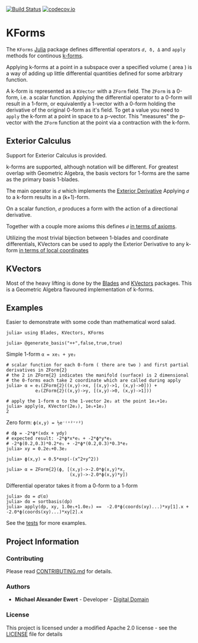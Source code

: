 [![Build Status](https://travis-ci.com/mewertd2/Blades.jl.svg?branch=master)](https://travis-ci.com/mewertd2/KForms.jl)
[![codecov.io](https://codecov.io/github/mewertd2/Blades.jl/coverage.svg?branch=master)](https://codecov.io/github/mewertd2/KForms.jl?branch=master)

# KForms

The `KForms` [Julia](http://julialang.org) package defines differential operators `𝑑, δ, Δ` and `apply` methods for continous [k-forms](https://en.wikipedia.org/wiki/Exterior_derivative).  

Applying k-forms at a point in a subspace over a specified volume ( area ) is a way of adding up little differential quantities defined for some arbitrary function.

A k-form is represented as a `KVector` with a `ZForm` field.  The `ZForm` is a 0-form, i.e. a scalar function.  Applying the differential operator to a 0-form will result in a 1-form, or equivalently a 1-vector with a 0-form holding the derivative of the original 0-form as it's field.
To get a value you need to `apply` the k-form at a point in space to a p-vector.  This "measures" the p-vector with the `ZForm` function at the point via a contraction with the k-form.

## Exterior Calculus

Support for Exterior Calculus is provided.

k-forms are supported, although notation will be different.  For greatest overlap with Geometric Algebra, the basis vectors for 1-forms are the same as the primary basis 1-blades.

The main operator is `𝑑` which implements the [Exterior Derivative](https://en.wikipedia.org/wiki/Exterior_derivative) 
Applying `𝑑` to a k-form results in a (k+1)-form.  

On a scalar function, `𝑑` produces a form with the action of a directional derivative.

Together with a couple more axioms this defines `𝑑` [in terms of axioms](https://en.wikipedia.org/wiki/Exterior_derivative#In_terms_of_axioms).

Utilizing the most trivial bijection between 1-blades and coordinate differentials, KVectors can be used to apply the Exterior Derivative to any k-form [in terms of local coordinates](https://en.wikipedia.org/wiki/Exterior_derivative#In_terms_of_local_coordinates)

## KVectors
Most of the heavy lifting is done by the [Blades](https://github.com/mewertd2/Blades.jl) and [KVectors](https://github.com/mewertd2/KVectors.jl) packages.  This is a Geometric Algebra flavoured implementation of k-forms.

## Examples
Easier to demonstrate with some code than mathematical word salad.

    julia> using Blades, KVectors, KForms

    julia> @generate_basis("++",false,true,true)

Simple 1-form `α = xe₁ + ye₂`

    # scalar function for each 0-form ( there are two ) and first partial derivatives in ZForm{2}  
    # the 2 in ZForm{2} indicates the manifold (surface) is 2 dimensional
    # the 0-forms each take 2 coordinate which are called during apply
    julia> α = e₁(ZForm{2}((x,y)->x, [(x,y)->1, (x,y)->0])) + 
               e₂(ZForm{2}((x,y)->y, [(x,y)->0, (x,y)->1]))

    # apply the 1-form α to the 1-vector 2e₂ at the point 1e₁+1e₂
    julia> apply(α, KVector(2e₂), 1e₁+1e₂)
    2  

Zero form: `ϕ(x,y) = ½e⁻⁽ˣ²⁺ʸ²)`

    # dϕ = -2*ϕ*(xdx + ydy) 
    # expected result: -2*ϕ*x*e₁ + -2*ϕ*y*e₁
    # -2*ϕ(0.2,0.3)*0.2*e₁ + -2*ϕ*(0.2,0.3)*0.3*e₂
    julia> xy = 0.2e₁+0.3e₂
    
    julia> ϕ(x,y) = 0.5*exp(-(x^2+y^2))

    julia> α = ZForm{2}(ϕ, [(x,y)->-2.0*ϕ(x,y)*x,
                            (x,y)->-2.0*ϕ(x,y)*y])

Differential operator takes it from a 0-form to a 1-form

    julia> dα = 𝑑(α)
    julia> dα = sortbasis(dp)
    julia> apply(dp, xy, 1.0e₁+1.0e₂) ==  -2.0*ϕ(coords(xy)...)*xy[1].x + -2.0*ϕ(coords(xy)...)*xy[2].x

See the [tests](./test/runtests.jl) for more examples.

## Project Information

### Contributing

Please read [CONTRIBUTING.md](./CONTRIBUTING.md) for details.

### Authors

* **Michael Alexander Ewert** - Developer - [Digital Domain](https://digitaldomain.com)

### License

This project is licensed under a modified Apache 2.0 license - see the [LICENSE](./LICENSE) file for details
